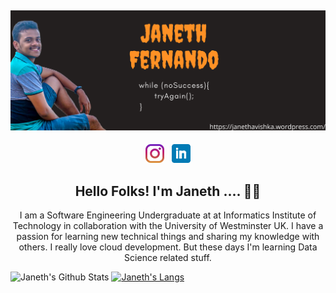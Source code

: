 ## [![janeth's Header](https://github.com/janethavi/itsMe/blob/master/Images/cover-pic.png)](https://janethavishka.wordpress.com/)

<p align='center'>
<a href="https://www.instagram.com/_jan.eth_"><img height="30" src="https://github.com/janethavi/itsMe/blob/main/Icons/instagram.jpg?raw=true"></a>&nbsp;&nbsp;
<a href="https://www.linkedin.com/in/janethfernando"><img height="30" src="https://github.com/janethavi/itsMe/blob/main/Icons/linkedin.png?raw=true"></a>
</p>

<h2 align="center">Hello Folks! I'm Janeth .... 👋🤓</h2>
<p align="center">I am a Software Engineering Undergraduate at at Informatics Institute of Technology in 
collaboration with the University of Westminster UK. I have a passion for learning new technical things and sharing my knowledge 
with others. I really love cloud development. But these days I'm learning Data Science related stuff.</p>



![Janeth's Github Stats](https://github-readme-stats.vercel.app/api?username=janethavi&show_icons=true&theme=radical)
[![Janeth's Langs](https://github-readme-stats.vercel.app/api/top-langs/?username=janethavi&layout=compact)](https://github.com/janethavi/github-readme-stats)

